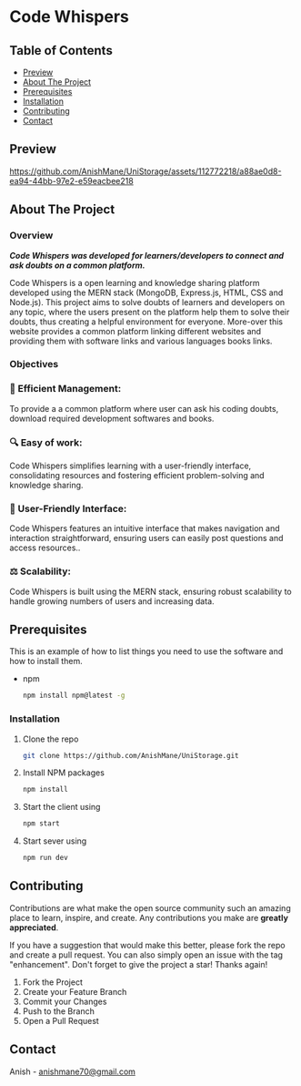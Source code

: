 # Code Whispers

## Table of Contents
- [Preview](#preview)
- [About The Project](#about-the-project)
- [Prerequisites](#prerequisites)
- [Installation](#installation)
- [Contributing](#contributing)
- [Contact](#contact)

## Preview


https://github.com/AnishMane/UniStorage/assets/112772218/a88ae0d8-ea94-44bb-97e2-e59eacbee218


## About The Project
### Overview

***Code Whispers was developed for learners/developers to connect and ask doubts on a common platform.***


Code Whispers is a open learning and knowledge sharing platform developed using the MERN stack (MongoDB, Express.js, HTML, CSS and Node.js). This project aims to solve doubts of learners and developers on any topic, where the users present on the platform help them to solve their doubts, thus creating a helpful environment for everyone. More-over this website provides a common platform linking different websites and providing them with software links and various languages books links.

### Objectives
### 🚀 Efficient Management: 
To provide a a common platform where user can ask his coding doubts, download required development softwares and books.
### 🔍 Easy of work: 
Code Whispers simplifies learning with a user-friendly interface, consolidating resources and fostering efficient problem-solving and knowledge sharing.
### 🎨 User-Friendly Interface: 
Code Whispers features an intuitive interface that makes navigation and interaction straightforward, ensuring users can easily post questions and access resources..
### ⚖️ Scalability: 
Code Whispers is built using the MERN stack, ensuring robust scalability to handle growing numbers of users and increasing data.

## Prerequisites
This is an example of how to list things you need to use the software and how to install them.
- npm
  ```sh
  npm install npm@latest -g


### Installation

1. Clone the repo
   ```sh
   git clone https://github.com/AnishMane/UniStorage.git
   ```
2. Install NPM packages
   ```sh
   npm install
   ```
3. Start the client using
   ```sh
   npm start
   ```
4. Start sever using
   ```sh
   npm run dev
   ```



<!-- CONTRIBUTING -->
## Contributing

Contributions are what make the open source community such an amazing place to learn, inspire, and create. Any contributions you make are **greatly appreciated**.

If you have a suggestion that would make this better, please fork the repo and create a pull request. You can also simply open an issue with the tag "enhancement".
Don't forget to give the project a star! Thanks again!

1. Fork the Project
2. Create your Feature Branch
3. Commit your Changes
4. Push to the Branch
5. Open a Pull Request



<!-- CONTACT -->
## Contact

Anish - anishmane70@gmail.com
